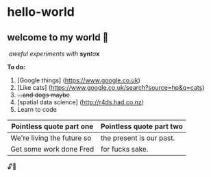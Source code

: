 # hello-world
## welcome to my world :grimacing:
  *aweful experiments with* **syn**_ta_**x**
  
__To do:__

1. [Google things] (https://www.google.co.uk)
1. [Like cats] 
  (https://www.google.co.uk/search?source=hp&q=cats)
1. ~~...and dogs maybe~~
1. [spatial data science] 
(http://r4ds.had.co.nz)
1. Learn to code
 
 Pointless quote part one | Pointless quote part two
 -------------------------|-------------------------
 We're living the future so | the present is our past.
 Get some work done Fred | for fucks sake.

:unlock::rocket:

